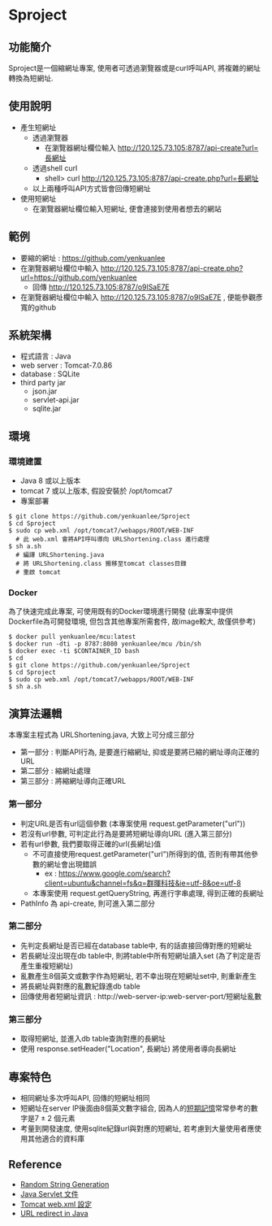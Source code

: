 # Sproject

## 功能簡介
Sproject是一個縮網址專案, 使用者可透過瀏覽器或是curl呼叫API, 將複雜的網址轉換為短網址. 

## 使用說明
- 產生短網址
  - 透過瀏覽器
    - 在瀏覽器網址欄位輸入 http://120.125.73.105:8787/api-create?url=長網址
  - 透過shell curl
    - shell> curl http://120.125.73.105:8787/api-create.php?url=長網址
  - 以上兩種呼叫API方式皆會回傳短網址
- 使用短網址
  - 在瀏覽器網址欄位輸入短網址, 便會連接到使用者想去的網站

## 範例
  - 要縮的網址 : https://github.com/yenkuanlee
  - 在瀏覽器網址欄位中輸入 http://120.125.73.105:8787/api-create.php?url=https://github.com/yenkuanlee
    - 回傳 http://120.125.73.105:8787/o9lSaE7E
  - 在瀏覽器網址欄位中輸入 http://120.125.73.105:8787/o9lSaE7E , 便能參觀彥寬的github

## 系統架構
  - 程式語言 : Java
  - web server : Tomcat-7.0.86
  - database : SQLite
  - third party jar
    - json.jar
    - servlet-api.jar
    - sqlite.jar

## 環境
### 環境建置
- Java 8 或以上版本
- tomcat 7 或以上版本, 假設安裝於 /opt/tomcat7
- 專案部署
```
$ git clone https://github.com/yenkuanlee/Sproject
$ cd Sproject
$ sudo cp web.xml /opt/tomcat7/webapps/ROOT/WEB-INF
  # 此 web.xml 會將API呼叫導向 URLShortening.class 進行處理
$ sh a.sh
  # 編譯 URLShortening.java
  # 將 URLShortening.class 搬移至tomcat classes目錄
  # 重啟 tomcat
```
### Docker
為了快速完成此專案, 可使用既有的Docker環境進行開發 (此專案中提供Dockerfile為可開發環境, 但包含其他專案所需套件, 故image較大, 故僅供參考)
```
$ docker pull yenkuanlee/mcu:latest
$ docker run -dti -p 8787:8080 yenkuanlee/mcu /bin/sh
$ docker exec -ti $CONTAINER_ID bash
$ cd
$ git clone https://github.com/yenkuanlee/Sproject
$ cd Sproject
$ sudo cp web.xml /opt/tomcat7/webapps/ROOT/WEB-INF
$ sh a.sh
```
## 演算法邏輯
本專案主程式為 URLShortening.java, 大致上可分成三部分
  - 第一部分 : 判斷API行為, 是要進行縮網址, 抑或是要將已縮的網址導向正確的URL
  - 第二部分 : 縮網址處理
  - 第三部分 : 將縮網址導向正確URL
### 第一部分
- 判定URL是否有url這個參數 (本專案使用 request.getParameter("url"))
- 若沒有url參數, 可判定此行為是要將短網址導向URL (進入第三部分)
- 若有url參數, 我們要取得正確的url(長網址)值
  - 不可直接使用request.getParameter("url")所得到的值, 否則有帶其他參數的網址會出現錯誤
    - ex : https://www.google.com/search?client=ubuntu&channel=fs&q=群暉科技&ie=utf-8&oe=utf-8
  - 本專案使用 request.getQueryString, 再進行字串處理, 得到正確的長網址
- PathInfo 為 api-create, 則可進入第二部分
### 第二部分
- 先判定長網址是否已經在database table中, 有的話直接回傳對應的短網址
- 若長網址沒出現在db table中, 則將table中所有短網址讀入set (為了判定是否產生重複短網址)
- 亂數產生8個英文或數字作為短網址, 若不幸出現在短網址set中, 則重新產生
- 將長網址與對應的亂數紀錄進db table
- 回傳使用者短網址資訊 : http://web-server-ip:web-server-port/短網址亂數
### 第三部分
- 取得短網址, 並進入db table查詢對應的長網址
- 使用 response.setHeader("Location", 長網址) 將使用者導向長網址
## 專案特色
- 相同網址多次呼叫API, 回傳的短網址相同
- 短網址在server IP後面由8個英文數字組合, 因為人的[短期記憶](https://zh.wikipedia.org/wiki/%E7%9F%AD%E6%9C%9F%E8%AE%B0%E5%BF%86)常常參考的數字是7 ± 2 個元素
- 考量到開發速度, 使用sqlite紀錄url與對應的短網址, 若考慮到大量使用者應使用其他適合的資料庫
## Reference
- [Random String Generation](https://stackoverflow.com/questions/41107/how-to-generate-a-random-alpha-numeric-string)
- [Java Servlet 文件](https://tomcat.apache.org/tomcat-5.5-doc/servletapi/javax/servlet/http/HttpServletRequest.html)
- [Tomcat web.xml 設定](https://mail-archives.apache.org/mod_mbox/tomcat-users/200605.mbox/%3C446C4F87.3030901@joedog.org%3E)
- [URL redirect in Java](https://www.logicbig.com/tutorials/java-ee-tutorial/java-servlet/servlet-redirect.html)
